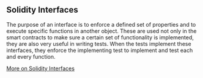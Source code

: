 ## Solidity Interfaces

The purpose of an interface is to enforce a defined set of properties and to execute specific functions in another object. These are used not only in the smart contracts to make sure a certain set of functionality is implemented, they are also very useful in writing tests. When the tests implement these interfaces, they enforce the implementing test to implement and test each and every function.

[More on Solidity Interfaces](https://cryptomarketpool.com/interface-in-solidity-smart-contracts/)



